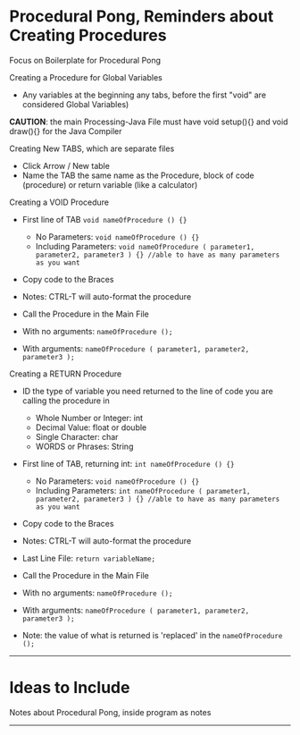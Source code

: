 # Procedural Pong, Reminders about Creating Procedures
Focus on Boilerplate for Procedural Pong

Creating a Procedure for Global Variables
- Any variables at the beginning any tabs, before the first "void" are considered Global Variables)

**CAUTION**: the main Processing-Java File must have void setup(){} and void draw(){} for the Java Compiler

Creating New TABS, which are separate files
- Click Arrow / New table
- Name the TAB the same name as the Procedure, block of code (procedure) or return variable (like a calculator)

Creating a VOID Procedure
- First line of TAB ```void nameOfProcedure () {}```
  - No Parameters: ```void nameOfProcedure () {}```
  - Including Parameters: ```void nameOfProcedure ( parameter1, parameter2, parameter3 ) {} //able to have as many parameters as you want```
- Copy code to the Braces
- Notes: CTRL-T will auto-format the procedure

- Call the Procedure in the Main File
- With no arguments: ```nameOfProcedure ();```
- With arguments: ```nameOfProcedure ( parameter1, parameter2, parameter3 );```

Creating a RETURN Procedure
- ID the type of variable you need returned to the line of code you are calling the procedure in
  - Whole Number or Integer: int
  - Decimal Value: float or double
  - Single Character: char
  - WORDS or Phrases: String

- First line of TAB, returning int: ```int nameOfProcedure () {}```
  - No Parameters: ```void nameOfProcedure () {}```
  - Including Parameters: ```int nameOfProcedure ( parameter1, parameter2, parameter3 ) {} //able to have as many parameters as you want```
- Copy code to the Braces
- Notes: CTRL-T will auto-format the procedure
- Last Line File: ```return variableName;```

- Call the Procedure in the Main File
- With no arguments: ```nameOfProcedure ();```
- With arguments: ```nameOfProcedure ( parameter1, parameter2, parameter3 );```
- Note: the value of what is returned is 'replaced' in the ```nameOfProcedure ();```

---

# Ideas to Include
Notes about Procedural Pong, inside program as notes

---
